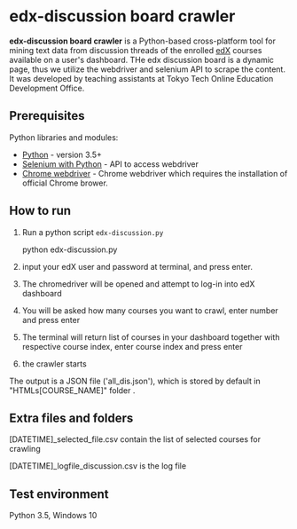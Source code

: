 # edx-discussion board crawler

**edx-discussion board crawler** is a Python-based cross-platform tool for mining text data from discussion threads of the enrolled [edX](www.edx.org) courses available on a user's dashboard. THe edx discussion board is a dynamic page, thus we utilize the webdriver and selenium API to scrape the content. It was developed by teaching assistants at Tokyo Tech Online Education Development Office.

## Prerequisites
Python libraries and modules:

* [Python](https://www.python.org/downloads/) - version 3.5+
* [Selenium with Python](https://selenium-python.readthedocs.io/) - API to access webdriver
* [Chrome webdriver](http://chromedriver.chromium.org/downloads) - Chrome webdriver which requires the installation of official Chrome brower.  
## How to run

1) Run a python script `edx-discussion.py` 

	python edx-discussion.py 

2) input your edX user and password at terminal, and press enter.
3) The chromedriver will be opened and attempt to log-in into edX dashboard
4) You will be asked how many courses you want to crawl, enter number and press enter
5) The terminal will return list of courses in your dashboard together with respective course index, enter course index and press enter
6) the crawler starts
	
The output is a JSON file ('all_dis.json'), which is stored by default in "HTMLs\[COURSE_NAME]" folder .


## Extra files and folders
[DATETIME]_selected_file.csv contain the list of selected courses for crawling 

[DATETIME]_logfile_discussion.csv is the log file

## Test environment
Python 3.5, Windows 10
